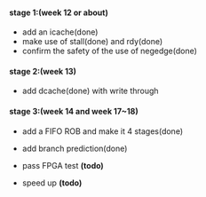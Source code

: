 #### stage 1:(week 12 or about)

* add an icache(done)
* make use of stall(done) and rdy(done)
* confirm the safety of the use of negedge(done)

#### stage 2:(week 13)

* add dcache(done) with write through

#### stage 3:(week 14 and week 17~18)

* add a FIFO ROB and make it 4 stages(done)

* add branch prediction(done)
* pass FPGA test **(todo)**
* speed up **(todo)**
